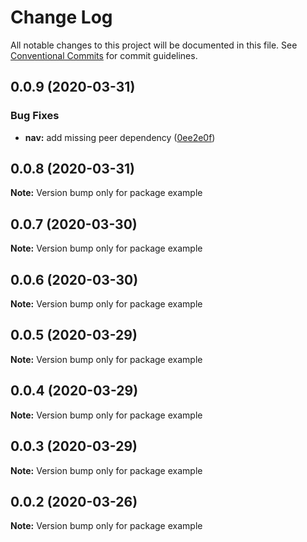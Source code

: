 # Change Log

All notable changes to this project will be documented in this file.
See [Conventional Commits](https://conventionalcommits.org) for commit guidelines.

## 0.0.9 (2020-03-31)


### Bug Fixes

* **nav:** add missing peer dependency ([0ee2e0f](https://github.com/spartan-ui/spartan-ui/commit/0ee2e0f85b12f2f864f75d36b36edee2c8811f02))





## 0.0.8 (2020-03-31)

**Note:** Version bump only for package example





## 0.0.7 (2020-03-30)

**Note:** Version bump only for package example





## 0.0.6 (2020-03-30)

**Note:** Version bump only for package example





## 0.0.5 (2020-03-29)

**Note:** Version bump only for package example





## 0.0.4 (2020-03-29)

**Note:** Version bump only for package example





## 0.0.3 (2020-03-29)

**Note:** Version bump only for package example





## 0.0.2 (2020-03-26)

**Note:** Version bump only for package example
